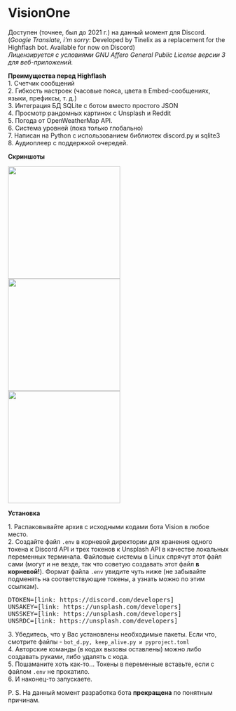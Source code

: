 <h1>VisionOne</h1>
<p>Доступен (точнее, был до 2021 г.) на данный момент для Discord.<br>
  (<i>Google Translate, i'm sorry</i>: Developed by Tinelix as a replacement for the Highflash bot. Available for now on Discord)<br>
<i>Лицензируется с условиями GNU Affero General Public License версии 3 для веб-приложений.</i>
<p><b>Преимущества перед Highflash</b>
<br>1. Счетчик сообщений
<br>2. Гибкость настроек (часовые пояса, цвета в Embed-сообщениях, языки, префиксы, т. д.)
<br>3. Интеграция БД SQLite с ботом вместо простого JSON
<br>4. Просмотр рандомных картинок с Unsplash и Reddit
<br>5. Погода от OpenWeatherMap API.
<br>6. Система уровней (пока только глобально)
<br>7. Написан на Python с использованием библиотек discord.py и sqlite3
<br>8. Аудиоплеер с поддержкой очередей.
<p><b>Скриншоты</b>
<p><img src="https://media.discordapp.net/attachments/787270057952542720/798878165325185084/screenshot_001.png" height="256"></img>
<img src="https://media.discordapp.net/attachments/787270057952542720/798878192193634314/screenshot_002.png" height="256"></img>
<img src="https://media.discordapp.net/attachments/787270057952542720/798878179234283520/screenshot_003.png" height="256"></img>
<p><b>Установка</b>
<p>1. Распаковывайте архив с исходными кодами бота Vision в любое место.
<br>2. Создайте файл <code>.env</code> в корневой директории для хранения одного токена к Discord API и трех токенов к Unsplash API в качестве локальных переменных терминала. Файловые системы в Linux спрячут этот файл сами (могут и не везде, так что советую создавать этот файл <b>в корневой!</b>). Формат файла <code>.env</code> увидите чуть ниже (не забывайте подменять на соответствующие токены, а узнать можно по этим ссылкам).
<pre>DTOKEN=[link: https://discord.com/developers]
UNSAKEY=[link: https://unsplash.com/developers]
UNSSKEY=[link: https://unsplash.com/developers]
UNSRDC=[link: https://unsplash.com/developers]</pre>
3. Убедитесь, что у Вас установлены необходимые пакеты. Если что, смотрите файлы - <code>bot_d.py, keep_alive.py и pyproject.toml</code>
<br>4. Авторские команды (в кодах вызовы оставлены) можно либо создавать руками, либо удалять с кода.
<br>5. Пошаманите хоть как-то... Токены в переменные вставьте, если с файлом <code>.env</code> не прокатило.
<br>6. И наконец-то запускаете.
<p><p>P. S. На данный момент разработка бота <b>прекращена</b> по понятным причинам.
